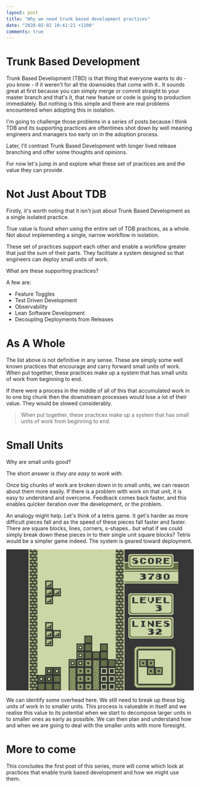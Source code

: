 ```yaml
---
layout: post
title: "Why we need trunk based development practices"
date: "2020-02-02 10:41:21 +1100"
comments: true
---
```


# Trunk Based Development

Trunk Based Development (TBD) is that thing that everyone wants to do - you
know - if it weren't for all the downsides that come with it.. It sounds great
at first because you can simply merge or commit straight to your master branch
and that's it, that new feature or code is going to production immediately. But
nothing is this simple and there are real problems encountered when adopting
this in isolation.

I'm going to challenge those problems in a series of posts because I think TDB
and its supporting practices are oftentimes shot down by well meaning engineers
and managers too early on in the adoption process.

Later, I'll contrast Trunk Based Development with longer lived release branching
and offer some thoughts and opinions.

For now let's jump in and explore what these set of practices are and the value
they can provide.

# Not Just About TDB

Firstly, it's worth noting that it isn't just about Trunk Based Development as a
single isolated practice.

True value is found when using the entire set of TDB practices, as a whole. Not
about implementing a single, narrow workflow in isolation.

These set of practices support each other and enable a workflow greater that
just the sum of their parts. They facilitate a system designed so that engineers
can deploy small units of work.

What are these supporting practices?

A few are:

- Feature Toggles
- Test Driven Development
- Observability
- Lean Software Development
- Decoupling Deployments from Releases

# As A Whole

The list above is not definitive in any sense. These are simply some well known
practices that encourage and carry forward small units of work. When put
together, these practices make up a system that has small units of work from
beginning to end.

If there were a process in the middle of all of this that accumulated work in to
one big chunk then the downstream processes would lose a lot of their value.
They would be slowed considerably.

> When put together, these practices make up a system that has small units of
> work from beginning to end.

# Small Units

Why are small units good?

The short answer is _they are easy to work with._

Once big chunks of work are broken down in to small units, we can reason about
them more easily. If there is a problem with work on that unit, it is easy to
understand and overcome. Feedback comes back faster, and this enables quicker
iteration over the development, or the problem.

An analogy might help. Let's think of a tetris game. It get's harder as more
difficult pieces fall and as the speed of these pieces fall faster and faster.
There are square blocks, lines, corners, s-shapes.. but what if we could simply
break down these pieces in to their single unit square blocks?
Tetris would be a simpler game indeed. The system is geared toward deployment.

![tetris](/assets/posts/1_tetris.jpeg)

We can identify some overhead here. We still need to break up these big units of
work in to smaller units. This process is valueable in itself and we realise
this value to its potential when we start to decompose larger units in to
smaller ones as early as possible. We can then plan and understand how and when
we are going to deal with the smaller units with more foresight.

# More to come

This concludes the first post of this series, more will come which look at
practices that enable trunk based development and how we might use them.

